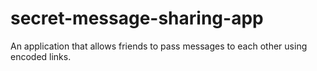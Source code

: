 # secret-message-sharing-app
An application that allows friends to pass messages to each other using encoded links.

